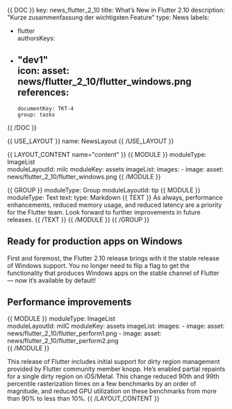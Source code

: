 {{ DOC }}
key: news_flutter_2_10
title: What’s New in Flutter 2.10
description: "Kurze zusammenfassung der wichtigsten Feature"
type: News
labels:   
  - flutter  
authorsKeys:
- "dev1"   
icon:
   asset: news/flutter_2_10/flutter_windows.png
references:
    - 
      documentKey: TKT-4     
      group: tasks   
{{ /DOC }}


{{ USE_LAYOUT }}
  name: NewsLayout
{{ /USE_LAYOUT }}

{{ LAYOUT_CONTENT name="content" }}
  {{ MODULE }}
    moduleType: ImageList  
    moduleLayoutId: milc
    moduleKey: assets
    imageList:
      images:
          - image:
              asset: news/flutter_2_10/flutter_windows.png
  {{ /MODULE }}

  {{ GROUP }}
    moduleType: Group
    moduleLayoutId: tip
      {{ MODULE }}
        moduleType: Text
        text:
          type: Markdown
        {{ TEXT }}
        As always, performance enhancements, reduced memory usage, and reduced latency are a priority for the Flutter team. Look forward to further improvements in future releases.
        {{ /TEXT }}
      {{ /MODULE }}
  {{ /GROUP }}

  ## Ready for production apps on Windows
  First and foremost, the Flutter 2.10 release brings with it the stable release of Windows support. You no longer need to flip a flag to get the functionality that produces Windows apps on the stable channel of Flutter — now it’s available by default!

  ## Performance improvements

  {{ MODULE }}
    moduleType: ImageList  
    moduleLayoutId: milC
    moduleKey: assets
    imageList:
      images:
          - image:
              asset: news/flutter_2_10/flutter_perform1.png
          - image:
              asset: news/flutter_2_10/flutter_perform2.png            
  {{ /MODULE }}

  This release of Flutter includes initial support for dirty region management provided by Flutter community member knopp. He’s enabled partial repaints for a single dirty region on iOS/Metal. This change reduced 90th and 99th percentile rasterization times on a few benchmarks by an order of magnitude, and reduced GPU utilization on these benchmarks from more than 90% to less than 10%.
{{ /LAYOUT_CONTENT }}